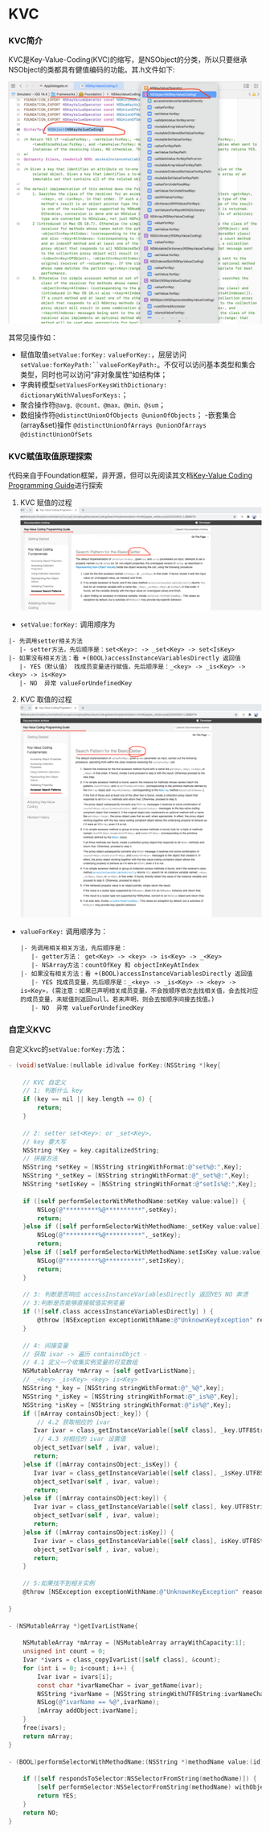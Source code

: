 # KVC

### KVC简介

KVC是Key-Value-Coding(KVC)的缩写，是NSObject的分类，所以只要继承NSObject的类都具有健值编码的功能。其.h文件如下:

![kvc头文件](/assets/kvc头文件_3jccigcan.png)

其常见操作如：
- 赋值取值`setValue:forKey:` `valueForKey:`，层层访问`setValue:forKeyPath:``valueForKeyPath:`。不仅可以访问基本类型和集合类型，同时也可以访问“非对象属性”如结构体；
- 字典转模型`setValuesForKeysWithDictionary:` `dictionaryWithValuesForKeys:`；
- 聚合操作符`@avg、@count、@max、@min、@sum`；
- 数组操作符`@distinctUnionOfObjects @unionOfObjects`；
-嵌套集合(array&set)操作 `@distinctUnionOfArrays @unionOfArrays @distinctUnionOfSets`

### KVC赋值取值原理探索

代码来自于Foundation框架，非开源，但可以先阅读其文档[Key-Value Coding Programming Guide](https://developer.apple.com/library/archive/documentation/Cocoa/Conceptual/KeyValueCoding/index.html#//apple_ref/doc/uid/10000107i)进行探索

1. KVC 赋值的过程
![kvc-setter](/assets/kvc-setter.png)

- `setValue:forKey:` 调用顺序为

```
|- 先调用setter相关方法
   |- setter方法，先后顺序是：set<Key>: -> _set<Key> -> set<IsKey>
|- 如果没有相关方法：看 +(BOOL)accessInstanceVariablesDirectly 返回值
   |- YES（默认值） 找成员变量进行赋值，先后顺序是：_<key> -> _is<Key> -> <key> -> is<Key>
   |- NO  异常 valueForUndefinedKey
```

2. KVC 取值的过程
![kvc-Getter](/assets/kvc-Getter.png)

- `valueForKey:` 调用顺序为：

  ```
  |- 先调用相关相关方法，先后顺序是：
     |- getter方法： get<Key> -> <key> -> is<Key> -> _<Key>
     |- NSArray方法：countOfKey 和 objectInKeyAtIndex
  |- 如果没有相关方法：看 +(BOOL)accessInstanceVariablesDirectly 返回值
     |- YES 找成员变量，先后顺序是：_<key> -> _is<Key> -> <key> -> is<Key>，(需注意：如果已声明相关成员变量，不会按顺序依次去找相关值，会去找对应的成员变量，未赋值则返回null。若未声明，则会去按顺序间接去找值。)
     |- NO  异常 valueForUndefinedKey
  ```

### 自定义KVC

自定义kvc的`setValue:forKey:`方法：

```objective-c
- (void)setValue:(nullable id)value forKey:(NSString *)key{

    // KVC 自定义
    // 1: 判断什么 key
    if (key == nil || key.length == 0) {
        return;
    }

    // 2: setter set<Key>: or _set<Key>,
    // key 要大写
    NSString *Key = key.capitalizedString;
    // 拼接方法
    NSString *setKey = [NSString stringWithFormat:@"set%@:",Key];
    NSString *_setKey = [NSString stringWithFormat:@"_set%@:",Key];
    NSString *setIsKey = [NSString stringWithFormat:@"setIs%@:",Key];

    if ([self performSelectorWithMethodName:setKey value:value]) {
        NSLog(@"*********%@**********",setKey);
        return;
    }else if ([self performSelectorWithMethodName:_setKey value:value]) {
        NSLog(@"*********%@**********",_setKey);
        return;
    }else if ([self performSelectorWithMethodName:setIsKey value:value]) {
        NSLog(@"*********%@**********",setIsKey);
        return;
    }

    // 3: 判断是否响应 accessInstanceVariablesDirectly 返回YES NO 奔溃
    // 3:判断是否能够直接赋值实例变量
    if (![self.class accessInstanceVariablesDirectly] ) {
        @throw [NSException exceptionWithName:@"UnknownKeyException" reason:[NSString stringWithFormat:@"****[%@ valueForUndefinedKey:]: this class is not key value coding-compliant for the key name.****",self] userInfo:nil];
    }

    // 4: 间接变量
    // 获取 ivar -> 遍历 containsObjct -
    // 4.1 定义一个收集实例变量的可变数组
    NSMutableArray *mArray = [self getIvarListName];
    // _<key> _is<Key> <key> is<Key>
    NSString *_key = [NSString stringWithFormat:@"_%@",key];
    NSString *_isKey = [NSString stringWithFormat:@"_is%@",Key];
    NSString *isKey = [NSString stringWithFormat:@"is%@",Key];
    if ([mArray containsObject:_key]) {
        // 4.2 获取相应的 ivar
       Ivar ivar = class_getInstanceVariable([self class], _key.UTF8String);
        // 4.3 对相应的 ivar 设置值
       object_setIvar(self , ivar, value);
       return;
    }else if ([mArray containsObject:_isKey]) {
       Ivar ivar = class_getInstanceVariable([self class], _isKey.UTF8String);
       object_setIvar(self , ivar, value);
       return;
    }else if ([mArray containsObject:key]) {
       Ivar ivar = class_getInstanceVariable([self class], key.UTF8String);
       object_setIvar(self , ivar, value);
       return;
    }else if ([mArray containsObject:isKey]) {
       Ivar ivar = class_getInstanceVariable([self class], isKey.UTF8String);
       object_setIvar(self , ivar, value);
       return;
    }

    // 5:如果找不到相关实例
    @throw [NSException exceptionWithName:@"UnknownKeyException" reason:[NSString stringWithFormat:@"****[%@ %@]: this class is not key value coding-compliant for the key name.****",self,NSStringFromSelector(_cmd)] userInfo:nil];

}

- (NSMutableArray *)getIvarListName{

    NSMutableArray *mArray = [NSMutableArray arrayWithCapacity:1];
    unsigned int count = 0;
    Ivar *ivars = class_copyIvarList([self class], &count);
    for (int i = 0; i<count; i++) {
        Ivar ivar = ivars[i];
        const char *ivarNameChar = ivar_getName(ivar);
        NSString *ivarName = [NSString stringWithUTF8String:ivarNameChar];
        NSLog(@"ivarName == %@",ivarName);
        [mArray addObject:ivarName];
    }
    free(ivars);
    return mArray;
}

- (BOOL)performSelectorWithMethodName:(NSString *)methodName value:(id)value{

    if ([self respondsToSelector:NSSelectorFromString(methodName)]) {
        [self performSelector:NSSelectorFromString(methodName) withObject:value];
        return YES;
    }
    return NO;
}
```
